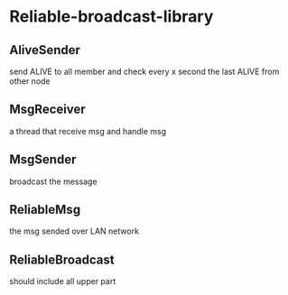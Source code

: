 # Reliable-broadcast-library

## AliveSender
send ALIVE to all member and check every x second the last ALIVE from other node

## MsgReceiver
a thread that receive msg and handle msg

## MsgSender
broadcast the message

## ReliableMsg
the msg sended over LAN network

## ReliableBroadcast
should include all upper part
